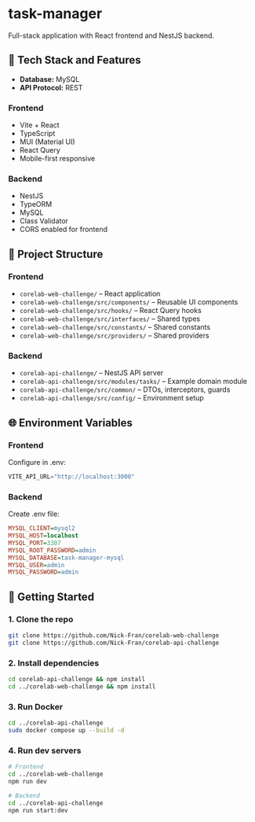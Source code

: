 # task-manager

Full-stack application with React frontend and NestJS backend.

## 🔧 Tech Stack and Features

- **Database:** MySQL
- **API Protocol:** REST
### Frontend

- Vite + React
- TypeScript
- MUI (Material UI)
- React Query
- Mobile-first responsive


### Backend

- NestJS
- TypeORM
- MySQL
- Class Validator
- CORS enabled for frontend



## 📂 Project Structure

### Frontend
- `corelab-web-challenge/` – React application
- `corelab-web-challenge/src/components/` – Reusable UI components
- `corelab-web-challenge/src/hooks/` – React Query hooks
- `corelab-web-challenge/src/interfaces/` – Shared types
- `corelab-web-challenge/src/constants/` – Shared constants
- `corelab-web-challenge/src/providers/` – Shared providers

### Backend
- `corelab-api-challenge/` – NestJS API server
- `corelab-api-challenge/src/modules/tasks/` – Example domain module
- `corelab-api-challenge/src/common/` – DTOs, interceptors, guards
- `corelab-api-challenge/src/config/` – Environment setup

## 🌐 Environment Variables

### Frontend

Configure in .env:
```ts
VITE_API_URL="http://localhost:3000"
```

### Backend
Create .env file:

```ini
MYSQL_CLIENT=mysql2
MYSQL_HOST=localhost
MYSQL_PORT=3307
MYSQL_ROOT_PASSWORD=admin
MYSQL_DATABASE=task-manager-mysql
MYSQL_USER=admin
MYSQL_PASSWORD=admin
```

## 🚀 Getting Started


### 1. Clone the repo

```bash
git clone https://github.com/Nick-Fran/corelab-web-challenge
git clone https://github.com/Nick-Fran/corelab-api-challenge
```

### 2. Install dependencies

```bash
cd corelab-api-challenge && npm install
cd ../corelab-web-challenge && npm install
```

### 3. Run Docker

```bash
cd ../corelab-api-challenge
sudo docker compose up --build -d
```

### 4. Run dev servers

```bash
# Frontend
cd ../corelab-web-challenge
npm run dev

# Backend
cd ../corelab-api-challenge
npm run start:dev
```